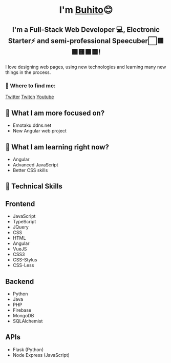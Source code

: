 <h1 align="center">
I'm <a href="https://emotaku.ddns.net/about" target="_blank" rel="noreferrer">Buhito</a>😊
</h1>

<h2 align="center">
I'm a Full-Stack Web Developer 💻, Electronic Starter⚡ and semi-professional Speecuber⬜🟥🟩🟨🟫🟦!
</h2> 

I love designing web pages, using new technologies and learning many new things in the process.

### 🤝 Where to find me:

<a href="https://twitter.com/Buhoelhechizero">Twitter</a>
<a href="https://www.twitch.tv/terkuak">Twitch</a>
<a href="https://www.youtube.com/@TerkuaCB">Youtube</a>
</br>

## 🔭 What I am more focused on?

- Emotaku.ddns.net
- New Angular web project

## 🌱 What I am learning right now?

- Angular
- Advanced JavaScript
- Better CSS skills

## 💼 Technical Skills

## Frontend
- <i style="color: #96112d;" class="fab fa-js"></i> JavaScript
- <i style="color: green;" class="fab fa-js"></i> TypeScript
- <i style="color: yellow;" class="fab fa-js"></i> JQuery
- <i style="color: orange;" class="fab fa-css3"></i> CSS
- <i style="color: blue;" class="fab fa-html5"></i> HTML
- <i style="color: red;" class="fab fa-angular"></i> Angular
- <i style="color: #b9935a;" class="fab fa-vuejs"></i> VueJS
- <i style="color: #687b7e;" class="fab fa-css3"></i> CSS3
- <i style="color: #1c0d02;" class="fab fa-css3"></i> CSS-Stylus
- <i style="color: #7f69a5;" class="fab fa-css3"></i> CSS-Less

## Backend
- <i style="color: #bec5b7;" class="fab fa-python"></i> Python
- <i style="color: #f75b53;" class="fab fa-java"></i> Java
- <i style="color: #ff00fb;" class="fab fa-php"></i> PHP
- <i style="color: #ff00fb;" class="fas fa-fire"></i> Firebase
- <i style="color: #ff00fb;" class="fas fa-database"></i> MongoDB
- <i style="color: #ef6900;" class="fab fa-python"></i> SQLAlchemist

## APIs
- <i style="color: #2b96ff;" class="fab fa-python"></i> Flask (Python)
- <i style="color: #edff21;" class="fab fa-node-js"></i> Node Express (JavaScript)


<!--
**BuhitoEmotaku/BuhitoEmotaku** is a ✨ _special_ ✨ repository because its `README.md` (this file) appears on your GitHub profile.

Here are some ideas to get you started:

- 🔭 I’m currently working on ...
- 🌱 I’m currently learning ...
- 👯 I’m looking to collaborate on ...
- 🤔 I’m looking for help with ...
- 💬 Ask me about ...
- 📫 How to reach me: ...
- 😄 Pronouns: ...
- ⚡ Fun fact: ...
-->
